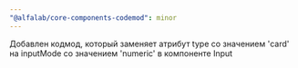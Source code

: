 ```yaml
---
"@alfalab/core-components-codemod": minor
---
```


Добавлен кодмод, который заменяет атрибут type со значением 'card' на inputMode со значением 'numeric' в компоненте Input 

